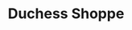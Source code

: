 ---
title: "Duchess Shoppe"
url: /columbus/duchess-shoppe-east-dublin-granville-road/
shop: convenience
---